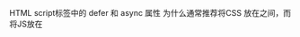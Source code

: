 HTML
script标签中的 defer 和 async 属性
为什么通常推荐将CSS <link> 放在<head></head>之间，而将JS放在<script>放在</body>之前
常见的 meta 元素HTML5 新标签HTML5 语义化
DOCTYPE（文档类型）的作用是什么
data-*是什么
document load 和 document DOMContentLoaded

CSS
盒模型
css选择器优先级判断
class 和 id 的区别
请问 resetting 和normalizing CSS之间的区别？如何选择？为什么
伪类和伪元素
浮动float
如何清楚fload
z-index 和叠加上下文是如何形成的
BFC（定义、布局规则、应用场景）
IFC
布局之：左边定宽，右边自适应
圣杯布局，双飞翼布局
flex 布局，flex：1 代表什么
grid 布局
display 属性的全部值
移除 inline-block 间隙
隐藏页面中某个元素的方法
display: none、opacity: 0、viisbility: hidden 的区别
block、inline、inline-block 的区别
relative、fixed、absolute、static 、sticky、inherit 的区别
边距重叠
line-height 如何继承
CSS 动画
CSS sprites
如何解决特定浏览器的样式问题
如何实现网站自适应
浏览器是如何判断元素是否匹配某个CSS选择器
垂直居中和水平居中
calc
sass、less
如何实现 css 换肤
css 变量
css 如何画一个三角形
常见的 CSS 解决方案，包括但不限于 css module、styled components、tailwind css 等
JavascriptDOM、BOM对象
js有几种基本的数据类型
如何判断js数据类型
typeof 和 instanceof 的区别
如何判断一个变量是不是Array
== 和 === 有什么不同
事件机制
事件委托
e.preventDefault()是干什么的
js中 this 是如何工作的、this指向
apply、call、bind区别，源码实现
js 中 new 关键字原理
js中继承是如何实现的
js原型和原型链
闭包
作用域与作用域链
ES6 新特性
map set
ES6 里的Symbol
let、const、var的区别
js中变量声明提升
js模块化（理解模块化发展过程，理解commonJS、AMD、CMD、UMD、ES6模块化）
IIFE立即执行函数
匿名函数
箭头函数
柯里化
异步编程
Promise（Promise A+文档）
async/await
Generator
对象遍历和数组遍历
常见的数组方法
数组排序
数组去重
数组查找
Ajax工作原理，着重理解XMLHttpRequest
fetch
JS strict模式
indexedDB
web worker
可变对象和不可变对象
什么是事件循环（event loop）
宏任务、微任务
创建对象的三种方法
深拷贝和浅拷贝
防抖、节流
网页各种高度
requestAnimationFrame
requestIdleCallback
webassembly
垃圾回收机制
proxy
Object.defineProperty
null 和undefined 区别
Object.assign
常见的 DOM 方法
事件冒泡、捕获（委托）
ReactReact17、React18新特性
虚拟DOM是什么？Diff算法原理
key 是干什么的
Fiber
React 事件机制，和原生的事件机制关系
生命周期
组件性能优化
React.memo
props.children
context
setState 同步还是异步
setState 批更新
组件通信
高阶组件原理，有哪些常见的高阶组件
受控组件和非受控组件
为什么要使用 React Hooks
React Hooks 实现原理
React Hooks 使用原则，以及为什么
React Hooks 使用中常见问题
官方自带的 Hooks
useEffect 和 useLayoutEffect 区别
useMemo 和 useCallbck 区别
如何自己封装一个 Hooks
Suspense
Concurrent
startTransition
Server Component
componetDidCatch
SSR
为什么需要用 redux
react-redux 是干什么的
react-redux connect 实现原理
redux 工作流程及原理
有没有用过其他状态管理器？及其原理
react-router 路由实现原理
react-router 有几种路由类型？每种路由类型实现原理
项目本地开发完成后部署到服务器后报404是什么原因
VueMVVM是什么？MVC是什么？
data为什么是一个函数
created 和 watch 谁先执行
页面传参：query 和 params 的区别
vue 的常用内置指令
如何理解 vue 的单向数据流
computed 与 watch
为什么 v-if 和 v-for 不建议同时用
vue 的事件绑定原理
v-model 的实现及其原理
vue2 如何监测数组变化
Vue3 新特性
vue3 的setup 用法
Vue3 与 Vue2 区别
Vue3 与 Vue2 双向绑定原理
Proxy 与 Object.defineProperty 对比
Composition API
v-show 与v-if 区别
生命周期、钩子是如何实现的
keep-alive
组件通信
虚拟DOM
Vue3 与 Vue2 的 Diff 算法
key 的作用
$nextTick、实现原理
为什么要用 vuex
vuex页面刷新丢失数据怎么办？
vuex为什么要分模块并加命名空间
vuex 原理
mapState、mapGetters、mapActions、mapMutations
SSR
vue-router 路由钩子函数是什么？执行顺序？
vue-router 动态路由？有什么问题？
vue-router 路由实现原理
vue-router 有几种路由类型？每种路由类型实现原理（hash、history）
vue 中使用了哪些设计模式
项目本地开发完成后部署到服务器后报404是什么原因
vue.mixin（vue3没有mixin，composition api可以实现）
vue.$set() 方法原理
vue.extend 作用和原理
自定义指令及原理
vue 修饰符
函数式组件使用场景和原理
插槽？具名插槽、匿名插槽、作用域插槽
new Vue后整个流程
Webpack为什么需要webpack？作用？
webpack配置
webpack5 新特性
如何实现代码分离
代码分割的本质是什么？有什么意义
常见的 loader，如何实现一个 loader
如何保证各个 loader 按照预想方式工作
常见的 plugin，如何实现一个 plugin
loader 和 plugin 对比
tree shaking
常见的配置项
webpack 构建流程/运行过程
publicPath 是干什么的
打包很慢，怎么解决？
打包出来的文件很大，怎么解决？
模块联邦
HMR（热更新） 原理
模块打包原理
有了解过现在流行的 bundless 构建工具吗
vite 原理，为什么这么快？生产环境能用吗？
sourcemap
安全XSS、CSRF、SQL注入
HTTP浏览器从输入网址到渲染页面，做了什么
TCP、UDP 区别
http 三次握手
http 四次挥手
GET 和 POST 区别
跨域解决方案
为什么传统上利用多个域名来提供网站资源会更有效
常见的请求头和响应头
http 和 https 的概念？区别？
https的原理？为什么https可以保证安全？
HTTP 缓存
和缓存有关的 HTTP 首部字段
HTTP method
HTTP 状态码
HTTPS 加密过程
HTTP2 新特性
HTTP3 新特性
http1.0、1.1、2.0 区别
osi 七层模型、tcp 五层模型
cookie、sessionStorage、localStroage
跨域如何携带cookie
前后端如何通信
前后端分离跨域设置请求头
同源策略
RESTful 接口规范
性能怎么分析网站性能
重排、重绘、合成
CSS 优化、提高性能的办法
合成层
CSS3 动画 和JS 动画对比
虚拟滚动
图片懒加载
首屏加载优化方案
vue 的性能优化
移动端rem、em、px、vw、vh移动端各种高清适配方案viewport对媒体查询的理解移动端如何适配不同大小的屏幕移动端如何解决1px问题伪元素 + transform 实现
svg 实现

通用babel原理
什么是单页应用（single page app），以及如何使其对搜索引擎友好（SEO）
单页面应用（SPA）较多页面（MPA）的区别及优缺点
如何实现一个轮播图功能
如何实现页面加载进度条
最近遇到的技术挑战？如何解决的？
发布订阅模式
网站的登录一般是怎么实现的？登录态如何保存？
常见的 git 命令
git rebase 命令
前端异常监控如何实现
前端测试？单元测试？

TypescriptNode.js小程序跨端解决可视化、大屏echarts、地图API

